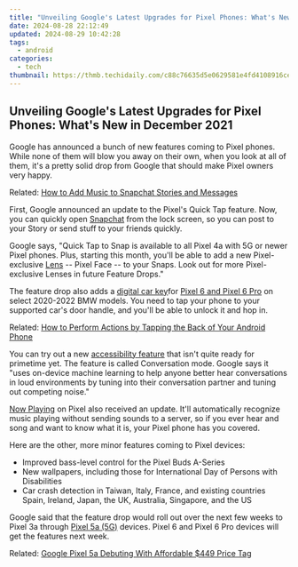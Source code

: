 ```yaml
---
title: "Unveiling Google's Latest Upgrades for Pixel Phones: What's New in December 2021"
date: 2024-08-28 22:12:49
updated: 2024-08-29 10:42:28
tags:
  - android
categories:
  - tech
thumbnail: https://thmb.techidaily.com/c88c76635d5e0629581e4fd4108916cee892ed1d438b3013953d19ca906db797.jpg
---
```


## Unveiling Google's Latest Upgrades for Pixel Phones: What's New in December 2021

Google has announced a bunch of new features coming to Pixel phones. While none of them will blow you away on their own, when you look at all of them, it's a pretty solid drop from Google that should make Pixel owners very happy.

Related: [How to Add Music to Snapchat Stories and Messages](https://facebook-clips.techidaily.com/2024-approved-best-in-the-shadows-vids-2023s-prime-8-app-list/) 

 First, Google announced an update to the Pixel's Quick Tap feature. Now, you can quickly open [Snapchat](https://facebook-clips.techidaily.com/2024-approved-best-in-the-shadows-vids-2023s-prime-8-app-list/) from the lock screen, so you can post to your Story or send stuff to your friends quickly.

 Google says, "Quick Tap to Snap is available to all Pixel 4a with 5G or newer Pixel phones. Plus, starting this month, you'll be able to add a new Pixel-exclusive [Lens](https://change-location.techidaily.com/how-to-teleport-your-gps-location-on-zte-blade-a73-5g-drfone-by-drfone-virtual-android/) \-- Pixel Face -- to your Snaps. Look out for more Pixel-exclusive Lenses in future Feature Drops."

 The feature drop also adds a [digital car key](https://extra-support.techidaily.com/in-2024-optimizing-screen-space-for-virtual-clarity-and-detail/)for [Pixel 6 and Pixel 6 Pro](https://unlock-android.techidaily.com/top-apps-and-online-tools-to-track-itel-p55t-phone-withwithout-imei-number-by-drfone-android/) on select 2020-2022 BMW models. You need to tap your phone to your supported car's door handle, and you'll be able to unlock it and hop in.

Related: [How to Perform Actions by Tapping the Back of Your Android Phone](https://pokemon-go-android.techidaily.com/in-2024-how-can-i-catch-the-regional-pokemon-without-traveling-on-realme-narzo-n53-drfone-by-drfone-virtual-android/) 

 You can try out a new [accessibility feature](https://pokemon-go-android.techidaily.com/in-2024-how-can-i-catch-the-regional-pokemon-without-traveling-on-realme-narzo-n53-drfone-by-drfone-virtual-android/) that isn't quite ready for primetime yet. The feature is called Conversation mode. Google says it "uses on-device machine learning to help anyone better hear conversations in loud environments by tuning into their conversation partner and tuning out competing noise."

[Now Playing](https://extra-approaches.techidaily.com/updated-optimal-strategies-for-downloading-audio-from-pinterest-videos/) on Pixel also received an update. It'll automatically recognize music playing without sending sounds to a server, so if you ever hear and song and want to know what it is, your Pixel phone has you covered.

 Here are the other, more minor features coming to Pixel devices:

* Improved bass-level control for the Pixel Buds A-Series
* New wallpapers, including those for International Day of Persons with Disabilities
* Car crash detection in Taiwan, Italy, France, and existing countries Spain, Ireland, Japan, the UK, Australia, Singapore, and the US

 Google said that the feature drop would roll out over the next few weeks to Pixel 3a through [Pixel 5a (5G)](https://some-skills.techidaily.com/new-top-starter-gear-for-gopro-cameras/) devices. Pixel 6 and Pixel 6 Pro devices will get the features next week.

Related: [Google Pixel 5a Debuting With Affordable $449 Price Tag](https://some-skills.techidaily.com/new-top-starter-gear-for-gopro-cameras/)

<ins class="adsbygoogle"
     style="display:block"
     data-ad-format="autorelaxed"
     data-ad-client="ca-pub-7571918770474297"
     data-ad-slot="1223367746"></ins>



<ins class="adsbygoogle"
     style="display:block"
     data-ad-client="ca-pub-7571918770474297"
     data-ad-slot="8358498916"
     data-ad-format="auto"
     data-full-width-responsive="true"></ins>
